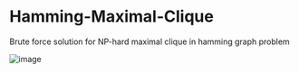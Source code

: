 # Hamming-Maximal-Clique
 
Brute force solution for NP-hard maximal clique in hamming graph problem

![image](https://github.com/RyzinGit/Hamming-Maximal-Clique/assets/34654101/d3412cc0-4430-4aba-bd54-68f4620cc41d)
